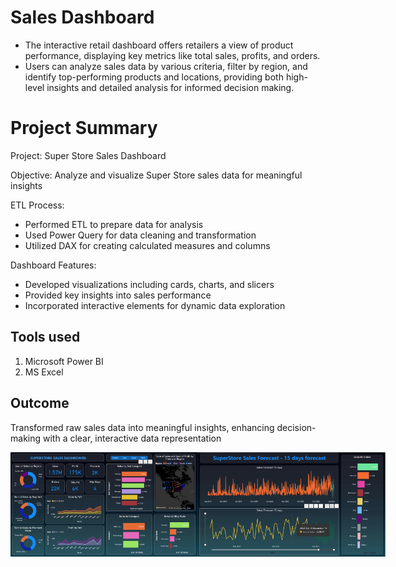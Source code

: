 # Sales Dashboard
* The interactive retail dashboard offers retailers a view of product performance, displaying key metrics like total sales, profits, and orders. 
* Users can analyze sales data by various criteria, filter by region, and identify top-performing products and locations, providing both high-level insights and detailed analysis for informed decision making. 
    
# Project Summary
Project: Super Store Sales Dashboard

Objective: Analyze and visualize Super Store sales data for meaningful insights

ETL Process:
* Performed ETL to prepare data for analysis
* Used Power Query for data cleaning and transformation
* Utilized DAX for creating calculated measures and columns
  
Dashboard Features:
* Developed visualizations including cards, charts, and slicers
* Provided key insights into sales performance
* Incorporated interactive elements for dynamic data exploration
  

## Tools used
 1. Microsoft Power BI
 2. MS Excel

## Outcome
Transformed raw sales data into meaningful insights, enhancing decision-making with a clear, interactive data representation

<div style="display: flex; justify-content: space-between;">
  <img src="https://github.com/SimratSinghPanesar/SalesDashboard/blob/main/SuperStore%20Sales%20Dashboard.png" alt="Super Store Sales Dashboard" width="300">
  <img src="https://github.com/SimratSinghPanesar/SalesDashboard/blob/main/SuperStore%20Sales%20Forecast.png" alt="Super Store Sales Forecast" width="300">
</div>

